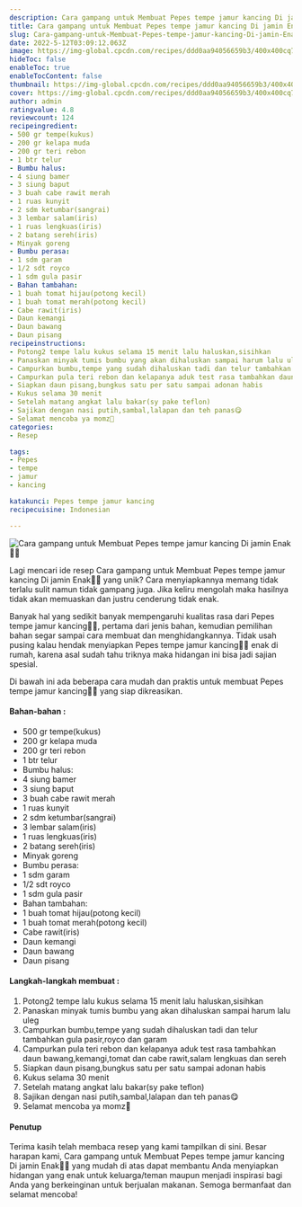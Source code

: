 ```yaml
---
description: Cara gampang untuk Membuat Pepes tempe jamur kancing Di jamin Enak"
title: Cara gampang untuk Membuat Pepes tempe jamur kancing Di jamin Enak
slug: Cara-gampang-untuk-Membuat-Pepes-tempe-jamur-kancing-Di-jamin-Enak
date: 2022-5-12T03:09:12.063Z
image: https://img-global.cpcdn.com/recipes/ddd0aa94056659b3/400x400cq70/photo.jpg
hideToc: false
enableToc: true
enableTocContent: false
thumbnail: https://img-global.cpcdn.com/recipes/ddd0aa94056659b3/400x400cq70/photo.jpg
cover: https://img-global.cpcdn.com/recipes/ddd0aa94056659b3/400x400cq70/photo.jpg
author: admin
ratingvalue: 4.8
reviewcount: 124
recipeingredient:
- 500 gr tempe(kukus)
- 200 gr kelapa muda
- 200 gr teri rebon
- 1 btr telur
- Bumbu halus:
- 4 siung bamer
- 3 siung baput
- 3 buah cabe rawit merah
- 1 ruas kunyit
- 2 sdm ketumbar(sangrai)
- 3 lembar salam(iris)
- 1 ruas lengkuas(iris)
- 2 batang sereh(iris)
- Minyak goreng
- Bumbu perasa:
- 1 sdm garam
- 1/2 sdt royco
- 1 sdm gula pasir
- Bahan tambahan:
- 1 buah tomat hijau(potong kecil)
- 1 buah tomat merah(potong kecil)
- Cabe rawit(iris)
- Daun kemangi
- Daun bawang
- Daun pisang
recipeinstructions:
- Potong2 tempe lalu kukus selama 15 menit lalu haluskan,sisihkan
- Panaskan minyak tumis bumbu yang akan dihaluskan sampai harum lalu uleg
- Campurkan bumbu,tempe yang sudah dihaluskan tadi dan telur tambahkan gula pasir,royco dan garam
- Campurkan pula teri rebon dan kelapanya aduk test rasa tambahkan daun bawang,kemangi,tomat dan cabe rawit,salam lengkuas dan sereh
- Siapkan daun pisang,bungkus satu per satu sampai adonan habis
- Kukus selama 30 menit
- Setelah matang angkat lalu bakar(sy pake teflon)
- Sajikan dengan nasi putih,sambal,lalapan dan teh panas😋
- Selamat mencoba ya momz🤗
categories:
- Resep

tags:
- Pepes
- tempe
- jamur
- kancing

katakunci: Pepes tempe jamur kancing
recipecuisine: Indonesian

---
```


![Cara gampang untuk Membuat Pepes tempe jamur kancing Di jamin Enak👩‍🍳](https://img-global.cpcdn.com/recipes/ddd0aa94056659b3/400x400cq70/photo.jpg)

Lagi mencari ide resep Cara gampang untuk Membuat Pepes tempe jamur kancing Di jamin Enak👩‍🍳 yang unik? Cara menyiapkannya memang tidak terlalu sulit namun tidak gampang juga. Jika keliru mengolah maka hasilnya tidak akan memuaskan dan justru cenderung tidak enak.

Banyak hal yang sedikit banyak mempengaruhi kualitas rasa dari Pepes tempe jamur kancing👩‍🍳, pertama dari jenis bahan, kemudian pemilihan bahan segar sampai cara membuat dan menghidangkannya. Tidak usah pusing kalau hendak menyiapkan Pepes tempe jamur kancing👩‍🍳 enak di rumah, karena asal sudah tahu triknya maka hidangan ini bisa jadi sajian spesial.

Di bawah ini ada beberapa cara mudah dan praktis untuk membuat Pepes tempe jamur kancing👩‍🍳 yang siap dikreasikan.

<!--inarticleads1-->

#### Bahan-bahan :

- 500 gr tempe(kukus)
- 200 gr kelapa muda
- 200 gr teri rebon
- 1 btr telur
- Bumbu halus:
- 4 siung bamer
- 3 siung baput
- 3 buah cabe rawit merah
- 1 ruas kunyit
- 2 sdm ketumbar(sangrai)
- 3 lembar salam(iris)
- 1 ruas lengkuas(iris)
- 2 batang sereh(iris)
- Minyak goreng
- Bumbu perasa:
- 1 sdm garam
- 1/2 sdt royco
- 1 sdm gula pasir
- Bahan tambahan:
- 1 buah tomat hijau(potong kecil)
- 1 buah tomat merah(potong kecil)
- Cabe rawit(iris)
- Daun kemangi
- Daun bawang
- Daun pisang

<!--inarticleads2-->

#### Langkah-langkah membuat :

1. Potong2 tempe lalu kukus selama 15 menit lalu haluskan,sisihkan
1. Panaskan minyak tumis bumbu yang akan dihaluskan sampai harum lalu uleg
1. Campurkan bumbu,tempe yang sudah dihaluskan tadi dan telur tambahkan gula pasir,royco dan garam
1. Campurkan pula teri rebon dan kelapanya aduk test rasa tambahkan daun bawang,kemangi,tomat dan cabe rawit,salam lengkuas dan sereh
1. Siapkan daun pisang,bungkus satu per satu sampai adonan habis
1. Kukus selama 30 menit
1. Setelah matang angkat lalu bakar(sy pake teflon)
1. Sajikan dengan nasi putih,sambal,lalapan dan teh panas😋
1. Selamat mencoba ya momz🤗

#### Penutup

Terima kasih telah membaca resep yang kami tampilkan di sini. Besar harapan kami, Cara gampang untuk Membuat Pepes tempe jamur kancing Di jamin Enak👩‍🍳 yang mudah di atas dapat membantu Anda menyiapkan hidangan yang enak untuk keluarga/teman maupun menjadi inspirasi bagi Anda yang berkeinginan untuk berjualan makanan. Semoga bermanfaat dan selamat mencoba!
